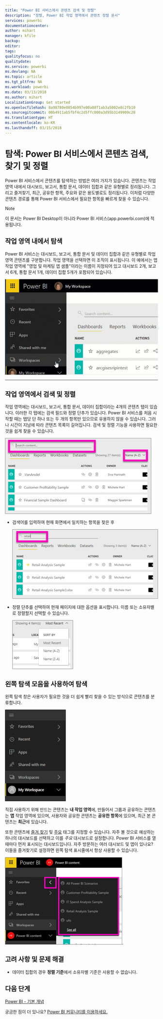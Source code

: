 ```yaml
---
title: "Power BI 서비스에서 콘텐츠 검색 및 정렬"
description: "정렬, Power BI 작업 영역에서 콘텐츠 정렬 문서"
services: powerbi
documentationcenter: 
author: mihart
manager: kfile
backup: 
editor: 
tags: 
qualityfocus: no
qualitydate: 
ms.service: powerbi
ms.devlang: NA
ms.topic: article
ms.tgt_pltfrm: NA
ms.workload: powerbi
ms.date: 03/13/2018
ms.author: mihart
LocalizationGroup: Get started
ms.openlocfilehash: 8a98780e0854b997e00a88f1ab3a5002e8c2fb10
ms.sourcegitcommit: 00b4911ab5fbf4c2d5ffc000a3d95b3149909c28
ms.translationtype: HT
ms.contentlocale: ko-KR
ms.lasthandoff: 03/15/2018
---
```

# <a name="navigation-searching-finding-and-sorting-content-in-power-bi-service"></a>탐색: Power BI 서비스에서 콘텐츠 검색, 찾기 및 정렬
Power BI 서비스에서 콘텐츠를 탐색하는 방법은 여러 가지가 있습니다. 콘텐츠는 작업 영역 내에서 대시보드, 보고서, 통합 문서, 데이터 집합과 같은 유형별로 정리됩니다.  그리고 즐겨찾기, 최근, 공유한 항목, 주요와 같은 용도별로도 정리됩니다. 이처럼 다양한 콘텐츠 경로를 통해 Power BI 서비스에서 필요한 항목을 빠르게 찾을 수 있습니다.  

>[!NOTE] 
>이 문서는 Power BI Desktop이 아니라 Power BI 서비스(app.powerbi.com)에 적용됩니다.

## <a name="navigation-within-workspaces"></a>작업 영역 내에서 탐색

Power BI 서비스는 대시보드, 보고서, 통합 문서 및 데이터 집합과 같은 유형별로 작업 영역 콘텐츠를 구분합니다. 작업 영역을 선택하면 이 조직이 표시됩니다. 이 예에서는 앱 작업 영역에 "영업 및 마케팅 앱 샘플"이라는 이름이 지정되어 있고 대시보드 2개, 보고서 6개, 통합 문서 1개, 데이터 집합 5개가 포함되어 있습니다.

![비디오](media/service-navigation-search-filter-sort/workspaces.gif)

________________________________________

## <a name="searching-and-sorting-in-workspaces"></a>작업 영역에서 검색 및 정렬
작업 영역에는 대시보드, 보고서, 통합 문서, 데이터 집합이라는 4개의 콘텐츠 탭이 있습니다.  이러한 각 탭에는 검색 필드와 정렬 단추가 있습니다.  Power BI 서비스를 처음 시작할 때는 탭당 단 하나 또는 두 개의 항목만 있으므로 유용하지 않을 수 있습니다.  그러나 시간이 지남에 따라 콘텐츠 목록이 길어집니다.  검색 및 정렬 기능을 사용하면 필요한 것을 쉽게 찾을 수 있습니다.

![대시보드 탭](media/service-navigation-search-filter-sort/power-bi-search-sort2.png)

* 검색어를 입력하여 현재 화면에서 일치하는 항목을 찾은 후
  
   ![검색어 입력](media/service-navigation-search-filter-sort/power-bi-search2.png)
* 정렬 단추를 선택하여 현재 페이지에 대한 옵션을 표시합니다. 이름 또는 소유자별로 정렬할지 선택할 수 있습니다.
  
   ![정렬 메뉴](media/service-navigation-search-filter-sort/power-bi-sort-alpha.png)

## <a name="navigation-using-the-left-navbar"></a>왼쪽 탐색 모음을 사용하여 탐색
왼쪽 탐색 창은 사용자가 필요한 것을 더 쉽게 빨리 찾을 수 있는 방식으로 콘텐츠를 분류합니다.  

![왼쪽 탐색 창](media/service-navigation-search-filter-sort/power-bi-newnav.png)



직접 사용하기 위해 만드는 콘텐츠는 **내 작업 영역**에, 만들어서 그룹과 공유하는 콘텐츠는 **앱** 작업 영역에 있으며, 사용자와 공유한 콘텐츠는 **공유한 항목**에 있으며, 최근 본 콘텐츠는 **최근**에 있습니다.

또한 콘텐츠에 [즐겨 찾기](service-dashboard-favorite.md) 및 [주요](service-dashboard-featured.md) 태그를 지정할 수 있습니다. 자주 볼 것으로 예상하는 하나의 대시보드를 선택하고 이를 *주요* 대시보드로 설정합니다. Power BI 서비스를 열 때마다 먼저 표시되는 대시보드입니다. 자주 방문하는 여러 대시보드 및 앱이 있나요? 이들을 즐겨찾기로 설정하면 왼쪽 탐색 표시줄에서 항상 사용할 수 있습니다.

![즐겨찾기 플라이아웃](media/service-navigation-search-filter-sort/power-bi-favorite-flyout.png).


## <a name="considerations-and-troubleshooting"></a>고려 사항 및 문제 해결
* 데이터 집합의 경우 **정렬 기준**에서 소유자별 기준은 사용할 수 없습니다.

## <a name="next-steps"></a>다음 단계
[Power BI - 기본 개념](service-basic-concepts.md)

궁금한 점이 더 있나요? [Power BI 커뮤니티를 이용하세요.](http://community.powerbi.com/)